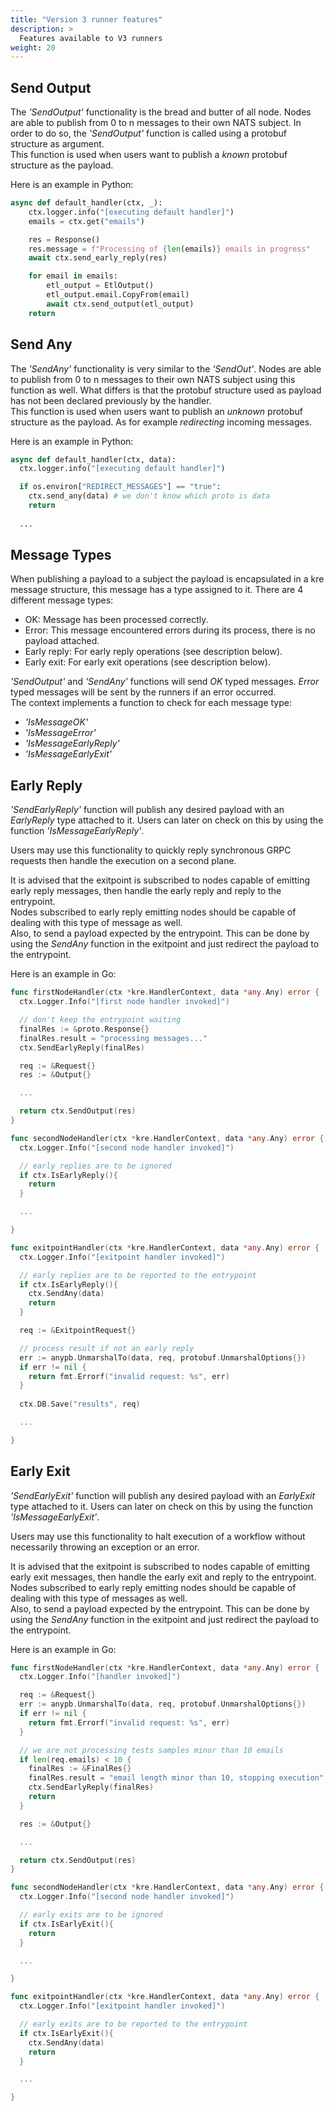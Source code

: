 ```yaml
---
title: "Version 3 runner features"
description: >
  Features available to V3 runners 
weight: 20
---
```


## Send Output

The _'SendOutput'_ functionality is the bread and butter of all node. Nodes are able to publish from 0 to n messages to their own NATS subject. In order to do so, the _'SendOutput'_ function is called using a protobuf structure as argument.  
This function is used when users want to publish a _known_ protobuf structure as the payload.

Here is an example in Python:

```python
async def default_handler(ctx, _):
    ctx.logger.info("[executing default handler]")
    emails = ctx.get("emails")

    res = Response()
    res.message = f"Processing of {len(emails)} emails in progress"
    await ctx.send_early_reply(res)

    for email in emails:
        etl_output = EtlOutput()
        etl_output.email.CopyFrom(email)
        await ctx.send_output(etl_output)
    return
```

## Send Any

The _'SendAny'_ functionality is very similar to the _'SendOut'_. Nodes are able to publish from 0 to n messages to their own NATS subject using this function as well. What differs is that the protobuf structure used as payload has not been declared previously by the handler.  
This function is used when users want to publish an _unknown_ protobuf structure as the payload. As for example _redirecting_ incoming messages.

Here is an example in Python:

```python
async def default_handler(ctx, data):
  ctx.logger.info("[executing default handler]")

  if os.environ["REDIRECT_MESSAGES"] == "true":
    ctx.send_any(data) # we don't know which proto is data
    return
  
  ...

```

## Message Types

When publishing a payload to a subject the payload is encapsulated in a kre message structure, this message has a type assigned to it. There are 4 different message types:

- OK: Message has been processed correctly.
- Error: This message encountered errors during its process, there is no payload attached.
- Early reply: For early reply operations (see description below).
- Early exit: For early exit operations (see description below).

_'SendOutput'_ and _'SendAny'_ functions will send _OK_ typed messages. _Error_ typed messages will be sent by the runners if an error occurred.  
The context implements a function to check for each message type:

- _'IsMessageOK'_
- _'IsMessageError'_
- _'IsMessageEarlyReply'_
- _'IsMessageEarlyExit'_

## Early Reply

_'SendEarlyReply'_ function will publish any desired payload with an _EarlyReply_ type attached to it. Users can later on check on this by using the function _'IsMessageEarlyReply'_.

Users may use this functionality to quickly reply synchronous GRPC requests then handle the execution on a second plane.

It is advised that the exitpoint is subscribed to nodes capable of emitting early reply messages, then handle the early reply and reply to the entrypoint.  
Nodes subscribed to early reply emitting nodes should be capable of dealing with this type of message as well.  
Also, to send a payload expected by the entrypoint. This can be done by using the _SendAny_ function in the exitpoint and just redirect the payload to the entrypoint.

Here is an example in Go:  

```go
func firstNodeHandler(ctx *kre.HandlerContext, data *any.Any) error {
  ctx.Logger.Info("[first node handler invoked]")

  // don't keep the entrypoint waiting
  finalRes := &proto.Response{}
  finalRes.result = "processing messages..."
  ctx.SendEarlyReply(finalRes)

  req := &Request{}
  res := &Output{}

  ...

  return ctx.SendOutput(res)
}

func secondNodeHandler(ctx *kre.HandlerContext, data *any.Any) error {
  ctx.Logger.Info("[second node handler invoked]")

  // early replies are to be ignored
  if ctx.IsEarlyReply(){
    return
  }

  ...

}

func exitpointHandler(ctx *kre.HandlerContext, data *any.Any) error {
  ctx.Logger.Info("[exitpoint handler invoked]")

  // early replies are to be reported to the entrypoint
  if ctx.IsEarlyReply(){
    ctx.SendAny(data)
    return
  }

  req := &ExitpointRequest{}

  // process result if not an early reply
  err := anypb.UnmarshalTo(data, req, protobuf.UnmarshalOptions{})
  if err != nil {
    return fmt.Errorf("invalid request: %s", err)
  }
  
  ctx.DB.Save("results", req)

  ...

}
```

## Early Exit

_'SendEarlyExit'_ function will publish any desired payload with an _EarlyExit_ type attached to it. Users can later on check on this by using the function _'IsMessageEarlyExit'_.

Users may use this functionality to halt execution of a workflow without necessarily throwing an exception or an error.

It is advised that the exitpoint is subscribed to nodes capable of emitting early exit messages, then handle the early exit and reply to the entrypoint.  
Nodes subscribed to early reply emitting nodes should be capable of dealing with this type of messages as well.  
Also, to send a payload expected by the entrypoint. This can be done by using the _SendAny_ function in the exitpoint and just redirect the payload to the entrypoint.

Here is an example in Go:  

```go
func firstNodeHandler(ctx *kre.HandlerContext, data *any.Any) error {
  ctx.Logger.Info("[handler invoked]")

  req := &Request{}
  err := anypb.UnmarshalTo(data, req, protobuf.UnmarshalOptions{})
  if err != nil {
    return fmt.Errorf("invalid request: %s", err)
  }

  // we are not processing tests samples minor than 10 emails
  if len(req.emails) < 10 {
    finalRes := &FinalRes{}
    finalRes.result = "email length minor than 10, stopping execution"
    ctx.SendEarlyReply(finalRes)
    return
  }

  res := &Output{}

  ...

  return ctx.SendOutput(res)
}

func secondNodeHandler(ctx *kre.HandlerContext, data *any.Any) error {
  ctx.Logger.Info("[second node handler invoked]")

  // early exits are to be ignored
  if ctx.IsEarlyExit(){
    return
  }

  ...

}

func exitpointHandler(ctx *kre.HandlerContext, data *any.Any) error {
  ctx.Logger.Info("[exitpoint handler invoked]")

  // early exits are to be reported to the entrypoint
  if ctx.IsEarlyExit(){
    ctx.SendAny(data)
    return
  }

  ...

}
```
